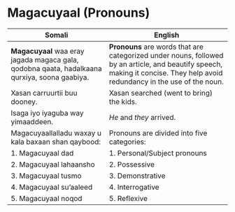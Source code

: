 # **Magacuyaal (Pronouns)**

| **Somali**                                                                                   | **English**                                                                                   |
|---------------------------------------------------------------------------------------------|---------------------------------------------------------------------------------------------|
| **Magacuyaal** waa eray jagada magaca gala, qodobna qaata, hadalkaana qurxiya, soona gaabiya. | **Pronouns** are words that are categorized under nouns, followed by an article, and beautify speech, making it concise. They help avoid redundancy in the use of the noun. |
| Xasan carruurtii buu dooney.                                                                 | Xasan searched (went to bring) the kids.                                                    |
| Isaga iyo iyaguba way yimaaddeen.                                                            | *He* and *they* arrived.                                                                    |
| Magacuyaallalladu waxay u kala baxaan shan qaybood:                                          | Pronouns are divided into five categories:                                                  |
| 1. Magacuyaal dad                                                                            | 1. Personal/Subject pronouns                                                                |
| 2. Magacuyaal lahaansho                                                                      | 2. Possessive                                                                               |
| 3. Magacuyaal tusmo                                                                          | 3. Demonstrative                                                                           |
| 4. Magacuyaal su’aaleed                                                                      | 4. Interrogative                                                                           |
| 5. Magacuyaal noqod                                                                          | 5. Reflexive                                                                               |
